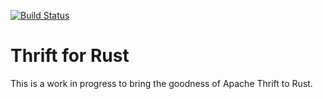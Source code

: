 [![Build Status](https://travis-ci.org/sgnr/rust-thrift.svg?branch=master)](https://travis-ci.org/sgnr/rust-thrift)

Thrift for Rust
===============

This is a work in progress to bring the goodness of Apache Thrift to Rust.

